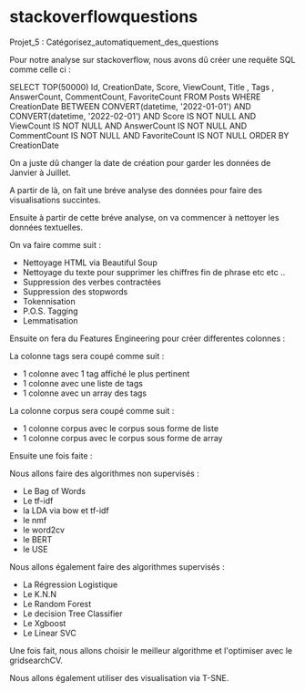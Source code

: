 # stackoverflowquestions

Projet_5 : Catégorisez_automatiquement_des_questions

Pour notre analyse sur stackoverflow, nous avons dû créer une requête SQL comme celle ci :


SELECT TOP(50000) Id, CreationDate, Score, ViewCount, Title , Tags , AnswerCount, CommentCount, FavoriteCount
FROM Posts
WHERE CreationDate BETWEEN CONVERT(datetime, '2022-01-01') AND CONVERT(datetime, '2022-02-01')
AND Score IS NOT NULL
AND ViewCount IS NOT NULL
AND AnswerCount IS NOT NULL
AND CommentCount IS NOT NULL
AND FavoriteCount IS NOT NULL
ORDER BY CreationDate


On a juste dû changer la date de création pour garder les données de Janvier à Juillet.

A partir de là, on fait une bréve analyse des données pour faire des visualisations succintes.

Ensuite à partir de cette bréve analyse, on va commencer à nettoyer les données textuelles.


On va faire comme suit :

- Nettoyage HTML via Beautiful Soup
- Nettoyage du texte pour supprimer les chiffres fin de phrase etc etc ..
- Suppression des verbes contractées
- Suppression des stopwords
- Tokennisation
- P.O.S. Tagging
- Lemmatisation

Ensuite on fera du Features Engineering pour créer differentes colonnes :


La colonne tags sera coupé comme suit :

- 1 colonne avec 1 tag affiché le plus pertinent 
- 1 colonne avec une liste de tags
- 1 colonne avec un array des tags 

La colonne corpus sera coupé comme suit :

- 1 colonne corpus avec le corpus sous forme de liste
- 1 colonne corpus avec le corpus sous forme de array

Ensuite une fois faite :

Nous allons faire des algorithmes non supervisés :

- Le Bag of Words 
- Le tf-idf 
- la LDA via bow et tf-idf 
- le nmf 
- le word2cv
- le BERT
- le USE

Nous allons également faire des algorithmes supervisés :

- La Régression Logistique
- Le K.N.N
- Le Random Forest
- Le decision Tree Classifier 
- Le Xgboost
- Le Linear SVC

Une fois fait, nous allons choisir le meilleur algorithme et l'optimiser avec le gridsearchCV.

Nous allons également utiliser des visualisation via T-SNE.

